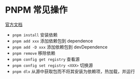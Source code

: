 # PNPM 常见操作
[官方文档](https://pnpm.io/zh/installation)

- `pnpm install` 安装依赖
- `pnpm add xxx` 添加依赖包到 dependence
- `pnpm add -D xxx` 添加依赖包到 devDependence
- `pnpm remove` 移除依赖
- `pnpm config get registry` 查看源
- `pnpm config set registry <XXX>` 切换源
- `pnpm dlx` 从源中获取包而不将其安装为依赖项，热加载，并运行